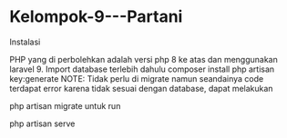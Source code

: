 # Kelompok-9---Partani

Instalasi

PHP yang di perbolehkan adalah versi php 8 ke atas dan menggunakan laravel 9.
Import database terlebih dahulu
composer install
php artisan key:generate NOTE: Tidak perlu di migrate
namun seandainya code terdapat error karena tidak sesuai dengan database, dapat melakukan

php artisan migrate
untuk run

php artisan serve

